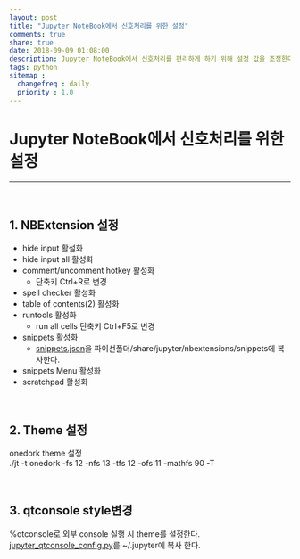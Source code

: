 ```yaml
---
layout: post
title: "Jupyter NoteBook에서 신호처리를 위한 설정"
comments: true
share: true
date: 2018-09-09 01:08:00
description: Jupyter NoteBook에서 신호처리를 편리하게 하기 위해 설정 값을 조정한다.
tags: python
sitemap :
  changefreq : daily
  priority : 1.0
---
```


# Jupyter NoteBook에서 신호처리를 위한 설정
---

<br>

## 1. NBExtension 설정
  * hide input 활설화
  * hide input all 활성화
  * comment/uncomment hotkey 활성화
    * 단축키 Ctrl+R로 변경
  * spell checker 활성화
  * table of contents(2) 활성화
  * runtools 활성화
    * run all cells 단축키 Ctrl+F5로 변경
  * snippets 활성화
    * [snippets.json](/assets/data/SettingJupyterNotebook/snippets.json)을 파이선폴더/share/jupyter/nbextensions/snippets에 복사한다.
  * snippets Menu 활성화
  * scratchpad 활성화

<br>

## 2. Theme 설정
onedork theme 설정  
./jt -t onedork -fs 12 -nfs 13 -tfs 12 -ofs 11 -mathfs 90 -T

<br>

## 3. qtconsole style변경
%qtconsole로 외부 console 실행 시 theme를 설정한다.  
[jupyter_qtconsole_config.py](/assets/data/SettingJupyterNotebook/jupyter_qtconsole_config.py)를 ~/.jupyter에 복사 한다.